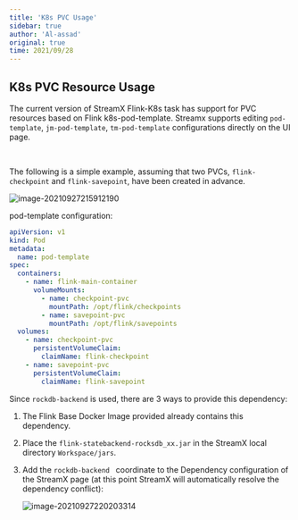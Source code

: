 ```yaml
---
title: 'K8s PVC Usage'
sidebar: true
author: 'Al-assad'
original: true
time: 2021/09/28
---
```


## K8s PVC Resource Usage

The current version of StreamX Flink-K8s task has support for PVC resources based on Flink k8s-pod-template. Streamx supports editing `pod-template`, `jm-pod-template`, `tm-pod-template` configurations directly on the UI page.

<br/>

The following is a simple example, assuming that two PVCs, `flink-checkpoint` and `flink-savepoint`, have been created in advance.

![image-20210927215912190](/streamx-docs/assets/img/core-img/k8s_pvc.png)

pod-template configuration:

```yaml
apiVersion: v1
kind: Pod
metadata:
  name: pod-template
spec:
  containers:
    - name: flink-main-container
      volumeMounts:
        - name: checkpoint-pvc
          mountPath: /opt/flink/checkpoints
        - name: savepoint-pvc
          mountPath: /opt/flink/savepoints
  volumes:
    - name: checkpoint-pvc
      persistentVolumeClaim:
        claimName: flink-checkpoint
    - name: savepoint-pvc
      persistentVolumeClaim:
        claimName: flink-savepoint
```

Since `rockdb-backend` is used, there are 3 ways to provide this dependency:

1. The Flink Base Docker Image provided already contains this dependency.

2. Place the `flink-statebackend-rocksdb_xx.jar` in the StreamX local directory `Workspace/jars`.

3. Add the `rockdb-backend ` coordinate to the Dependency configuration of the StreamX page (at this point StreamX will automatically resolve the dependency conflict):

   ![image-20210927220203314](/streamx-docs/assets/img/core-img/rocksdb_dependency.png)

